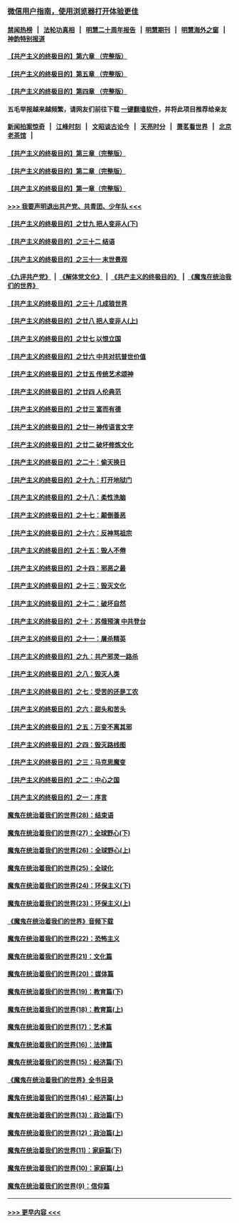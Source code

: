 ### [微信用户指南，使用浏览器打开体验更佳](https://github.com/gfw-breaker/banned-news1/blob/master/indexes/wechat-guide.md?t=0)
#### [禁闻热榜](热点新闻.md?t=0)  &nbsp;&nbsp;|&nbsp;&nbsp; [法轮功真相](https://github.com/gfw-breaker/truth/blob/master/README.md?t=0) &nbsp;&nbsp;|&nbsp;&nbsp; [明慧二十周年报告](https://github.com/gfw-breaker/mh-reports/blob/master/README.md?t=0) &nbsp;&nbsp;|&nbsp;&nbsp;[明慧期刊](https://github.com/gfw-breaker/mh-qikan) &nbsp;&nbsp;|&nbsp;&nbsp; [明慧海外之窗](https://github.com/gfw-breaker/mh-news/blob/master/README.md?t=0) &nbsp;&nbsp;|&nbsp;&nbsp; [神韵特别报道](https://github.com/gfw-breaker/mh-news/blob/master/shenyun.md?t=0)
#### [【共产主义的终极目的】第六章 （完整版）](../pages/nsc422/n11428913.md?t=02061502) 
#### [【共产主义的终极目的】第五章 （完整版）](../pages/nsc422/n11428912.md?t=02061502) 
#### [【共产主义的终极目的】第四章 （完整版）](../pages/nsc422/n11428907.md?t=02061502) 
#### 五毛举报越来越频繁，请网友们前往下载 [一键翻墙软件](https://github.com/gfw-breaker/ssr-accounts)，并将此项目推荐给亲友
#### [新闻拍案惊奇](https://github.com/gfw-breaker/banned-news1/blob/master/pages/link4.md) &nbsp;&nbsp;|&nbsp;&nbsp; [江峰时刻](https://github.com/gfw-breaker/banned-news1/blob/master/pages/link4.md) &nbsp;&nbsp;|&nbsp;&nbsp; [文昭谈古论今](https://github.com/gfw-breaker/banned-news1/blob/master/pages/link4.md) &nbsp;&nbsp;|&nbsp;&nbsp; [天亮时分](https://github.com/gfw-breaker/banned-news1/blob/master/pages/link4.md) &nbsp;&nbsp;|&nbsp;&nbsp; [萧茗看世界](https://github.com/gfw-breaker/banned-news1/blob/master/pages/link4.md) &nbsp;&nbsp;|&nbsp;&nbsp; [北京老茶馆](https://github.com/gfw-breaker/banned-news1/blob/master/pages/link4.md) &nbsp;&nbsp;|&nbsp;&nbsp; 
#### [【共产主义的终极目的】第三章（完整版）](../pages/nsc422/n11428848.md?t=02061502) 
#### [【共产主义的终极目的】第二章（完整版）](../pages/nsc422/n11428831.md?t=02061502) 
#### [【共产主义的终极目的】第一章（完整版）](../pages/nsc422/n11417651.md?t=02061502) 
#### [>>> 我要声明退出共产党、共青团、少年队 <<<](https://github.com/begood0513/goodnews/blob/master/quit/letter.md) 
#### [【共产主义的终极目的】之廿九 把人变非人(下)](../pages/nsc422/n11344140.md?t=02061502) 
#### [【共产主义的终极目的】之三十二 结语](../pages/nsc422/n11360535.md?t=02061502) 
#### [【共产主义的终极目的】之三十一 末世景观](../pages/nsc422/n11351129.md?t=02061502) 
#### [《九评共产党》](https://github.com/begood0513/9ping.md/blob/master/README.md) &nbsp;|&nbsp; [《解体党文化》](../../../../jtdwh.md/blob/master/README.md)  &nbsp;|&nbsp; [《共产主义的终极目的》](../../../../gczydzjmd.md/blob/master/README.md) &nbsp;|&nbsp; [《魔鬼在统治我们的世界》](../../../../mgztzwmdsj.md/blob/master/README.md) 
#### [【共产主义的终极目的】之三十 几成狼世界](../pages/nsc422/n11348280.md?t=02061502) 
#### [【共产主义的终极目的】之廿八 把人变非人(上)](../pages/nsc422/n11340492.md?t=02061502) 
#### [【共产主义的终极目的】之廿七 以恨立国](../pages/nsc422/n11336944.md?t=02061502) 
#### [【共产主义的终极目的】之廿六 中共对抗普世价值](../pages/nsc422/n11324785.md?t=02061502) 
#### [【共产主义的终极目的】之廿五 传统艺术颂神](../pages/nsc422/n11296396.md?t=02061502) 
#### [【共产主义的终极目的】之廿四 人伦典范](../pages/nsc422/n11296397.md?t=02061502) 
#### [【共产主义的终极目的】之廿三 富而有德](../pages/nsc422/n11283598.md?t=02061502) 
#### [【共产主义的终极目的】之廿一 神传语言文字](../pages/nsc422/n11263265.md?t=02061502) 
#### [【共产主义的终极目的】之廿二 破坏修炼文化](../pages/nsc422/n11245728.md?t=02061502) 
#### [【共产主义的终极目的】之二十：偷天换日](../pages/nsc422/n11238846.md?t=02061502) 
#### [【共产主义的终极目的】之十九：打开地狱门](../pages/nsc422/n11206376.md?t=02061502) 
#### [【共产主义的终极目的】之十八：柔性洗脑](../pages/nsc422/n11199994.md?t=02061502) 
#### [【共产主义的终极目的】之十七：颠倒善恶](../pages/nsc422/n11179782.md?t=02061502) 
#### [【共产主义的终极目的】之十六：反神骂祖宗](../pages/nsc422/n11166798.md?t=02061502) 
#### [【共产主义的终极目的】之十五：毁人不倦](../pages/nsc422/n11166792.md?t=02061502) 
#### [【共产主义的终极目的】之十四：邪恶之最](../pages/nsc422/n11150249.md?t=02061502) 
#### [【共产主义的终极目的】之十三：毁灭文化](../pages/nsc422/n11135227.md?t=02061502) 
#### [【共产主义的终极目的】之十二：破坏自然](../pages/nsc422/n11135214.md?t=02061502) 
#### [【共产主义的终极目的】之十：苏俄预演 中共登台](../pages/nsc422/n11118424.md?t=02061502) 
#### [【共产主义的终极目的】之十一：屠杀精英](../pages/nsc422/n11118442.md?t=02061502) 
#### [【共产主义的终极目的】之九：共产邪灵一路杀](../pages/nsc422/n11114139.md?t=02061502) 
#### [【共产主义的终极目的】之八：毁灭人类](../pages/nsc422/n11108503.md?t=02061502) 
#### [【共产主义的终极目的】之七：受苦的还是工农](../pages/nsc422/n11101809.md?t=02061502) 
#### [【共产主义的终极目的】之六：甜头和苦头](../pages/nsc422/n11096971.md?t=02061502) 
#### [【共产主义的终极目的】之五：万变不离其邪](../pages/nsc422/n11091285.md?t=02061502) 
#### [【共产主义的终极目的】之四：毁灭路线图](../pages/nsc422/n11086284.md?t=02061502) 
#### [【共产主义的终极目的】之三：马克思魔变](../pages/nsc422/n11061941.md?t=02061502) 
#### [【共产主义的终极目的】之二：中心之国](../pages/nsc422/n11047728.md?t=02061502) 
#### [【共产主义的终极目的】之一：序言](../pages/nsc422/n11086077.md?t=02061502) 
#### [魔鬼在统治着我们的世界(28)：结束语](../pages/nsc422/n10936246.md?t=02061502) 
#### [魔鬼在统治着我们的世界(27)：全球野心(下)](../pages/nsc422/n10928319.md?t=02061502) 
#### [魔鬼在统治着我们的世界(26)：全球野心(上)](../pages/nsc422/n10900318.md?t=02061502) 
#### [魔鬼在统治着我们的世界(25)：全球化](../pages/nsc422/n10788205.md?t=02061502) 
#### [魔鬼在统治着我们的世界(24)：环保主义(下)](../pages/nsc422/n10695307.md?t=02061502) 
#### [魔鬼在统治着我们的世界(23)：环保主义(上)](../pages/nsc422/n10688613.md?t=02061502) 
#### [《魔鬼在统治着我们的世界》音频下载](../pages/nsc422/n10635553.md?t=02061502) 
#### [魔鬼在统治着我们的世界(22)：恐怖主义](../pages/nsc422/n10614727.md?t=02061502) 
#### [魔鬼在统治着我们的世界(21)：文化篇](../pages/nsc422/n10597706.md?t=02061502) 
#### [魔鬼在统治着我们的世界(20)：媒体篇](../pages/nsc422/n10586579.md?t=02061502) 
#### [魔鬼在统治着我们的世界(19)：教育篇(下)](../pages/nsc422/n10564808.md?t=02061502) 
#### [魔鬼在统治着我们的世界(18)：教育篇(上)](../pages/nsc422/n10526970.md?t=02061502) 
#### [魔鬼在统治着我们的世界(17)：艺术篇](../pages/nsc422/n10499093.md?t=02061502) 
#### [魔鬼在统治着我们的世界(16)：法律篇](../pages/nsc422/n10485969.md?t=02061502) 
#### [魔鬼在统治着我们的世界(15)：经济篇(下)](../pages/nsc422/n10469975.md?t=02061502) 
#### [《魔鬼在统治着我们的世界》全书目录](../pages/nsc422/n10464261.md?t=02061502) 
#### [魔鬼在统治着我们的世界(14)：经济篇(上)](../pages/nsc422/n10457370.md?t=02061502) 
#### [魔鬼在统治着我们的世界(13)：政治篇(下)](../pages/nsc422/n10448270.md?t=02061502) 
#### [魔鬼在统治着我们的世界(12)：政治篇(上)](../pages/nsc422/n10444576.md?t=02061502) 
#### [魔鬼在统治着我们的世界(11)：家庭篇(下)](../pages/nsc422/n10440961.md?t=02061502) 
#### [魔鬼在统治着我们的世界(10)：家庭篇(上)](../pages/nsc422/n10435448.md?t=02061502) 
#### [魔鬼在统治着我们的世界(9)：信仰篇](../pages/nsc422/n10432159.md?t=02061502) 

----
#### [ >>> 更早内容 <<< ](../indexes/nsc422-earlier.md)
